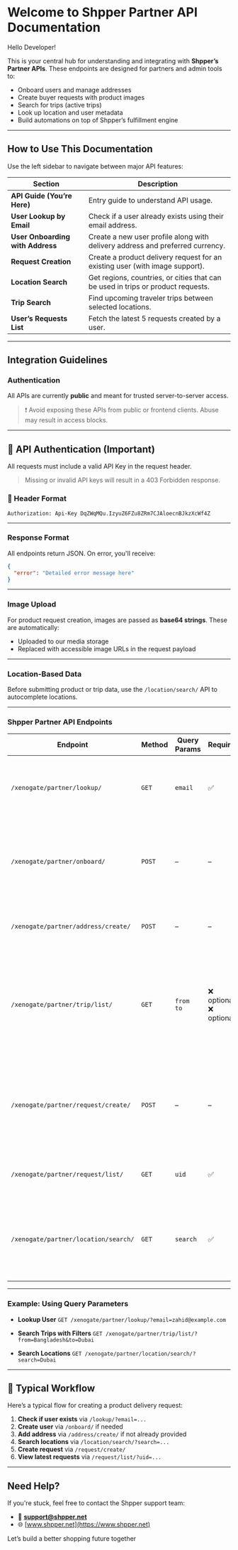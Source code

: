 # Welcome to Shpper Partner API Documentation

Hello Developer!

This is your central hub for understanding and integrating with **Shpper’s Partner APIs**. These endpoints are designed for partners and admin tools to:

- Onboard users and manage addresses
- Create buyer requests with product images
- Search for trips (active trips)
- Look up location and user metadata
- Build automations on top of Shpper’s fulfillment engine

---

## How to Use This Documentation

Use the left sidebar to navigate between major API features:

| Section                          | Description                                                                      |
| -------------------------------- | -------------------------------------------------------------------------------- |
| **API Guide (You’re Here)**      | Entry guide to understand API usage.                                             |
| **User Lookup by Email**         | Check if a user already exists using their email address.                        |
| **User Onboarding with Address** | Create a new user profile along with delivery address and preferred currency.    |
| **Request Creation**             | Create a product delivery request for an existing user (with image support).     |
| **Location Search**              | Get regions, countries, or cities that can be used in trips or product requests. |
| **Trip Search**                  | Find upcoming traveler trips between selected locations.                         |
| **User’s Requests List**         | Fetch the latest 5 requests created by a user.                                   |

---

## Integration Guidelines

### Authentication

All APIs are currently **public** and meant for trusted server-to-server access.

> ❗ Avoid exposing these APIs from public or frontend clients. Abuse may result in access blocks.

---

## 🔐 API Authentication (Important)

All requests must include a valid API Key in the request header.

> Missing or invalid API keys will result in a 403 Forbidden response.

### 🔑 Header Format

```http
Authorization: Api-Key DqZWqMQu.IzyuZ6FZu8ZRm7CJAloecnBJkzXcWf4Z
```

---

### Response Format

All endpoints return JSON. On error, you'll receive:

```json
{
  "error": "Detailed error message here"
}
```

---

### Image Upload

For product request creation, images are passed as **base64 strings**. These are automatically:

- Uploaded to our media storage
- Replaced with accessible image URLs in the request payload

---

### Location-Based Data

Before submitting product or trip data, use the `/location/search/` API to autocomplete locations.

---

### **Shpper Partner API Endpoints**

| Endpoint                             | Method | Query Params     | Required                     | Description                                                                                                           |
| ------------------------------------ | ------ | ---------------- | ---------------------------- | --------------------------------------------------------------------------------------------------------------------- |
| `/xenogate/partner/lookup/`          | `GET`  | `email`          | ✅                           | Get user profile using email (returns user ID, name, phone).                                                          |
| `/xenogate/partner/onboard/`         | `POST` | –                | –                            | Create a user with email, name, phone, country & optional delivery address.                                           |
| `/xenogate/partner/address/create/`  | `POST` | –                | –                            | Add a new delivery address for an existing user.                                                                      |
| `/xenogate/partner/trip/list/`       | `GET`  | `from` <br> `to` | ❌ optional <br> ❌ optional | Search scheduled trips. If both `from` and `to` are given, filtered search. If none provided, lists all active trips. |
| `/xenogate/partner/request/create/`  | `POST` | –                | –                            | Create a product request for a user (requires existing customer ID and default address).                              |
| `/xenogate/partner/request/list/`    | `GET`  | `uid`            | ✅                           | Returns latest 5 product requests for a user.                                                                         |
| `/xenogate/partner/location/search/` | `GET`  | `search`         | ✅                           | Search across custom regions, countries, and cities using search terms.                                               |

---

### Example: Using Query Parameters

- **Lookup User**
  `GET /xenogate/partner/lookup/?email=zahid@example.com`

- **Search Trips with Filters**
  `GET /xenogate/partner/trip/list/?from=Bangladesh&to=Dubai`

- **Search Locations**
  `GET /xenogate/partner/location/search/?search=Dubai`

---

## 📌 Typical Workflow

Here’s a typical flow for creating a product delivery request:

1. **Check if user exists** via `/lookup/?email=...`
2. **Create user** via `/onboard/` if needed
3. **Add address** via `/address/create/` if not already provided
4. **Search locations** via `/location/search/?search=...`
5. **Create request** via `/request/create/`
6. **View latest requests** via `/request/list/?uid=...`

---

## Need Help?

If you're stuck, feel free to contact the Shpper support team:

- 📧 **[support@shpper.net](mailto:support@shpper.net)**
- 🌐 [www.shpper.net](https://www.shpper.net)

Let’s build a better shopping future together
